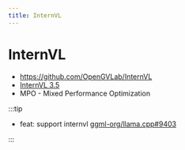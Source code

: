 ```yaml
---
title: InternVL
---
```


# InternVL

- https://github.com/OpenGVLab/InternVL
- [InternVL 3.5](https://huggingface.co/collections/OpenGVLab/internvl35-68ac87bd52ebe953485927fb)
- MPO - Mixed Performance Optimization

:::tip

- feat: support internvl [ggml-org/llama.cpp#9403](https://github.com/ggml-org/llama.cpp/pull/9403)

:::
